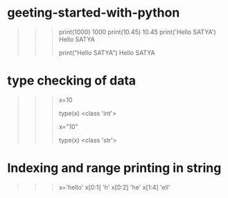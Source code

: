 # geeting-started-with-python
>>> 
>>> 
>>> print(1000)
1000
>>> print(10.45)
10.45
>>> print('Hello SATYA')
Hello SATYA
>>> 
>>> print("Hello SATYA")
Hello SATYA
>>> 
# type checking of data
>>> x=10
>>> 
>>> type(x)
<class 'int'>
>>> 
>>> x="10"
>>> 
>>> type(x)
<class 'str'>
>>> 
# Indexing and range printing in string
>>> x='hello'
>>> x[0:1]
>>> 'h'
>>> x[0:2]
>>> 'he'
>>> x[1:4]
>>> 'ell'



